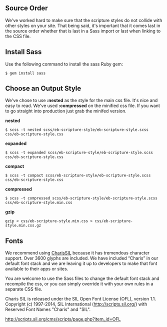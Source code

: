 ## Source Order

We've worked hard to make sure that the scripture styles do not collide with other styles on your site. That being said, it's important that it comes last in the source order whether that is last in a Sass import or last when linking to the CSS file.


## Install Sass

Use the following command to install the sass Ruby gem:

`$ gem install sass`


## Choose an Output Style

We've chose to use __:nested__ as the style for the main css file. It's nice and easy to read. We've used __:compressed__ on the minified css file. If you want to go straight into production just grab the minifed version.

__nested__

`$ scss -t nested scss/eb-scripture-style/eb-scripture-style.scss css/eb-scripture-style.css`

__expanded__

`$ scss -t expanded scss/eb-scripture-style/eb-scripture-style.scss css/eb-scripture-style.css`

__compact__

`$ scss -t compact scss/eb-scripture-style/eb-scripture-style.scss css/eb-scripture-style.css`

__compressed__

`$ scss -t compressed scss/eb-scripture-style/eb-scripture-style.scss css/eb-scripture-style.min.css`

__gzip__

`gzip < css/eb-scripture-style.min.css > css/eb-scripture-style.min.css.gz`

## Fonts

We recommend using [CharisSIL](http://scripts.sil.org/cms/scripts/page.php?item_id=CharisSIL_download) because it has tremendous character support. Over 3600 glyphs are included. We have included “Charis” in our default font stack and we are leaving it up to developers to make that font available to their apps or sites.

You are welcome to use the Sass files to change the default font stack and recompile the css, or you can simply override it with your own rules in a separate CSS file.

Charis SIL is released under the SIL Open Font License (OFL), version 1.1. Copyright (c) 1997-2014, SIL International (http://scripts.sil.org/) with Reserved Font Names "Charis" and "SIL".

http://scripts.sil.org/cms/scripts/page.php?item_id=OFL
